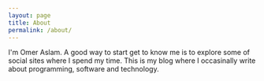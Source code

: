 ```yaml
---
layout: page
title: About
permalink: /about/
---
```


I'm Omer Aslam. A good way to start get to know me is to explore some of social sites where I spend my time. This is my blog where I occasinally write about programming, software and technology.
